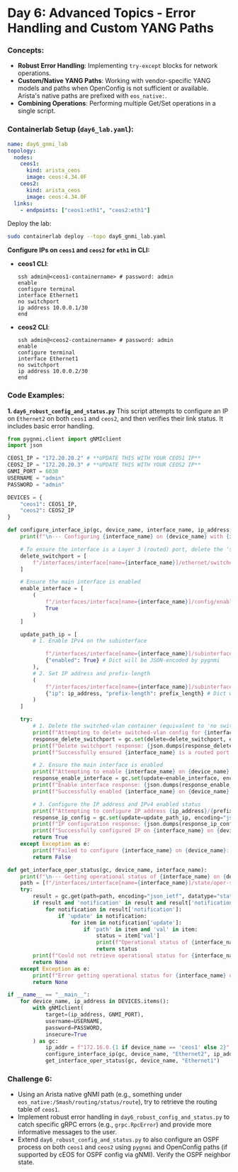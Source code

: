 # Day 6: Advanced Topics - Error Handling and Custom YANG Paths

### Concepts:

  * **Robust Error Handling**: Implementing `try-except` blocks for network operations.
  * **Custom/Native YANG Paths**: Working with vendor-specific YANG models and paths when OpenConfig is not sufficient or available. Arista's native paths are prefixed with `eos_native:`.
  * **Combining Operations**: Performing multiple Get/Set operations in a single script.

### Containerlab Setup (`day6_lab.yaml`):

```yaml
name: day6_gnmi_lab
topology:
  nodes:
    ceos1:
      kind: arista_ceos
      image: ceos:4.34.0F
    ceos2:
      kind: arista_ceos
      image: ceos:4.34.0F
  links:
    - endpoints: ["ceos1:eth1", "ceos2:eth1"]
```

Deploy the lab:

```bash
sudo containerlab deploy --topo day6_gnmi_lab.yaml
```

**Configure IPs on `ceos1` and `ceos2` for `eth1` in CLI:**

* **ceos1 CLI**:
  ```
  ssh admin@<ceos1-containername> # password: admin
  enable
  configure terminal
  interface Ethernet1
  no switchport
  ip address 10.0.0.1/30
  end
  ```
* **ceos2 CLI**:
  ```
  ssh admin@<ceos2-containername> # password: admin
  enable
  configure terminal
  interface Ethernet1
  no switchport
  ip address 10.0.0.2/30
  end
    ```

### Code Examples:

**1. `day6_robust_config_and_status.py`**
This script attempts to configure an IP on `Ethernet2` on both `ceos1` and `ceos2`, and then verifies their link status. It includes basic error handling.

```python
from pygnmi.client import gNMIclient
import json

CEOS1_IP = "172.20.20.2" # **UPDATE THIS WITH YOUR CEOS1 IP**
CEOS2_IP = "172.20.20.3" # **UPDATE THIS WITH YOUR CEOS2 IP**
GNMI_PORT = 6030
USERNAME = "admin"
PASSWORD = "admin"

DEVICES = {
    "ceos1": CEOS1_IP,
    "ceos2": CEOS2_IP
}

def configure_interface_ip(gc, device_name, interface_name, ip_address, prefix_length):
    print(f"\n--- Configuring {interface_name} on {device_name} with {ip_address}/{prefix_length} ---")

    # To ensure the interface is a Layer 3 (routed) port, delete the 'switched-vlan' container.
    delete_switchport = [
        f"/interfaces/interface[name={interface_name}]/ethernet/switched-vlan"
    ]

    # Ensure the main interface is enabled
    enable_interface = [
        (
            f"/interfaces/interface[name={interface_name}]/config/enabled",
            True 
        )
    ]

    update_path_ip = [
        # 1. Enable IPv4 on the subinterface

            f"/interfaces/interface[name={interface_name}]/subinterfaces/subinterface[index=0]/openconfig-if-ip:ipv4/config",
            {"enabled": True} # Dict will be JSON-encoded by pygnmi
        ),
        # 2. Set IP address and prefix-length
        (
            f"/interfaces/interface[name={interface_name}]/subinterfaces/subinterface[index=0]/openconfig-if-ip:ipv4/addresses/address[ip={ip_address}]/config",
            {"ip": ip_address, "prefix-length": prefix_length} # Dict will be JSON-encoded by pygnmi
        )
    ]

    try:
        # 1. Delete the switched-vlan container (equivalent to 'no switchport')
        print(f"Attempting to delete switched-vlan config for {interface_name} on {device_name}...")
        response_delete_switchport = gc.set(delete=delete_switchport, encoding="json_ietf")
        print(f"Delete switchport response: {json.dumps(response_delete_switchport, indent=2)}")
        print(f"Successfully ensured {interface_name} is a routed port on {device_name}.")

        # 2. Ensure the main interface is enabled
        print(f"Attempting to enable {interface_name} on {device_name}...")
        response_enable_interface = gc.set(update=enable_interface, encoding="json_ietf")
        print(f"Enable interface response: {json.dumps(response_enable_interface, indent=2)}")
        print(f"Successfully enabled {interface_name} on {device_name}.")

        # 3. Configure the IP address and IPv4 enabled status
        print(f"Attempting to configure IP address {ip_address}/{prefix_length} on {interface_name}.")
        response_ip_config = gc.set(update=update_path_ip, encoding="json_ietf")
        print(f"IP configuration response: {json.dumps(response_ip_config, indent=2)}")
        print(f"Successfully configured IP on {interface_name} on {device_name}.")
        return True
    except Exception as e:
        print(f"Failed to configure {interface_name} on {device_name}: {e}")
        return False

def get_interface_oper_status(gc, device_name, interface_name):
    print(f"\n--- Getting operational status of {interface_name} on {device_name} ---")
    path = [f"/interfaces/interface[name={interface_name}]/state/oper-status"]
    try:
        result = gc.get(path=path, encoding="json_ietf", datatype="state")
        if result and 'notification' in result and result['notification']:
            for notification in result['notification']:
                if 'update' in notification:
                    for item in notification['update']:
                        if 'path' in item and 'val' in item:
                            status = item['val']
                            print(f"Operational status of {interface_name} on {device_name}: {status}")
                            return status
        print(f"Could not retrieve operational status for {interface_name} on {device_name}.")
        return None
    except Exception as e:
        print(f"Error getting operational status for {interface_name} on {device_name}: {e}")
        return None

if __name__ == "__main__":
    for device_name, ip_address in DEVICES.items():
        with gNMIclient(
            target=(ip_address, GNMI_PORT),
            username=USERNAME,
            password=PASSWORD,
            insecure=True
        ) as gc:
            ip_addr = f"172.16.0.{1 if device_name == 'ceos1' else 2}"
            configure_interface_ip(gc, device_name, "Ethernet2", ip_addr, 24)
            get_interface_oper_status(gc, device_name, "Ethernet1")
```

### Challenge 6:

  * Using an Arista native gNMI path (e.g., something under `eos_native:/Smash/routing/status/route`), try to retrieve the routing table of `ceos1`.
  * Implement robust error handling in `day6_robust_config_and_status.py` to catch specific gRPC errors (e.g., `grpc.RpcError`) and provide more informative messages to the user.
  * Extend `day6_robust_config_and_status.py` to also configure an OSPF process on both `ceos1` and `ceos2` using `pygnmi` and OpenConfig paths (if supported by cEOS for OSPF config via gNMI). Verify the OSPF neighbor state.

